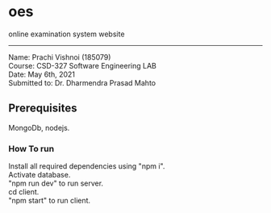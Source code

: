 # oes
online examination system website 
***
Name: Prachi Vishnoi (185079) <br />
Course: CSD-327 Software Engineering LAB <br/>
Date: May 6th, 2021 <br/>
Submitted to: Dr. Dharmendra Prasad Mahto <br/>
## Prerequisites
MongoDb, nodejs.
### How To run
Install all required dependencies using "npm i".<br/>
Activate database.<br/>
"npm run dev" to run server.<br/>
cd client.<br/>
"npm start" to run client.<br/>
